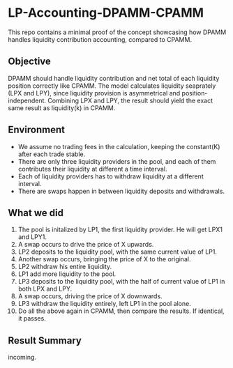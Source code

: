 # LP-Accounting-DPAMM-CPAMM

This repo contains a minimal proof of the concept showcasing how DPAMM handles liquidity contribution accounting, compared to CPAMM.

## Objective

DPAMM should handle liquidity contribution and net total of each liquidity position correctly like CPAMM. The model calculates liquidity seaprately (LPX and LPY), since liquidity provision is asymmetrical and position-independent. Combining LPX and LPY, the result should yield the exact same result as liquidity(k) in CPAMM.

## Environment

- We assume no trading fees in the calculation, keeping the constant(K) after each trade stable.
- There are only three liquidity providers in the pool, and each of them contributes their liquidity at different a time interval.
- Each of liquidity providers has to withdraw liquidity at a different interval.
- There are swaps happen in between liquidity deposits and withdrawals.

## What we did

1. The pool is initalized by LP1, the first liquidity provider. He will get LPX1 and LPY1.
2. A swap occurs to drive the price of X upwards.
3. LP2 deposits to the liquidity pool, with the same current value of LP1.
4. Another swap occurs, bringing the price of X to the original.
5. LP2 withdraw his entire liquidity.
6. LP1 add more liquidity to the pool.
7. LP3 deposits to the liquidity pool, with the half of current value of LP1 in both LPX and LPY.
8. A swap occurs, driving the price of X downwards.
9. LP3 withdraw the liquidity entirely, left LP1 in the pool alone.
10. Do all the above again in CPAMM, then compare the results. If identical, it passes.

## Result Summary

incoming.
